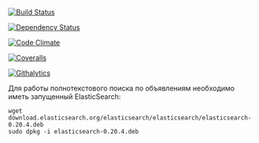 [![Build Status](https://travis-ci.org/monshq/board.png?branch=master)](https://travis-ci.org/monshq/board)

[![Dependency Status](https://gemnasium.com/monshq/board.png)](https://gemnasium.com/monshq/board)

[![Code Climate](https://codeclimate.com/github/monshq/board.png)](https://codeclimate.com/github/monshq/board)

[![Coveralls](https://coveralls.io/repos/monshq/board/badge.png?branch=master)](https://coveralls.io/r/monshq/board)

[![Githalytics](https://cruel-carlota.pagodabox.com/041a6411adaf6743fdea9f2e997d7b35)](http://githalytics.com/vassilevsky/board)

Для работы полнотекстового поиска по объявлениям необходимо иметь запущенный ElasticSearch:

```
wget download.elasticsearch.org/elasticsearch/elasticsearch/elasticsearch-0.20.4.deb
sudo dpkg -i elasticsearch-0.20.4.deb
```
